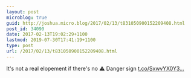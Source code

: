 ```yaml
---
layout: post
microblog: true
guid: http://joshua.micro.blog/2017/02/13/t831050900152209408.html
post_id: 34090
date: 2017-02-13T19:02:29+1100
lastmod: 2019-07-30T17:41:19+1100
type: post
url: /2017/02/13/t831050900152209408.html
---
```

It's not a real elopement if there's no ⚠️ Danger sign [t.co/SxwvYX0Y3...](https://t.co/SxwvYX0Y3m)

